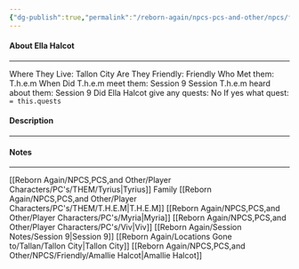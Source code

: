 ```yaml
---
{"dg-publish":true,"permalink":"/reborn-again/npcs-pcs-and-other/npcs/friendly/ella-halcot/"}
---
```



#### About Ella Halcot 
---
Where They Live: Tallon City 
Are They Friendly: Friendly 
Who Met them: T.h.e.m
When Did T.h.e.m meet them: Session 9
Session T.h.e.m heard about them: Session 9
Did Ella Halcot  give any quests: No
	If yes what quest: `= this.quests`


#### Description


---

#### Notes
---
[[Reborn Again/NPCS,PCS,and Other/Player Characters/PC's/THEM/Tyrius\|Tyrius]] Family 
[[Reborn Again/NPCS,PCS,and Other/Player Characters/PC's/THEM/T.H.E.M\|T.H.E.M]]
[[Reborn Again/NPCS,PCS,and Other/Player Characters/PC's/Myria\|Myria]]
[[Reborn Again/NPCS,PCS,and Other/Player Characters/PC's/Viv\|Viv]]
[[Reborn Again/Session Notes/Session 9\|Session 9]]
[[Reborn Again/Locations Gone to/Tallan/Tallon City\|Tallon City]]
[[Reborn Again/NPCS,PCS,and Other/NPCS/Friendly/Amallie Halcot\|Amallie Halcot]]


